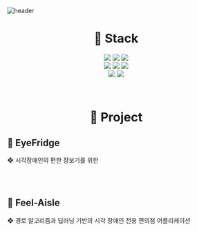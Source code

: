 <!--
**WiseChestnutTree/WiseChestnutTree** is a ✨ _special_ ✨ repository because its `README.md` (this file) appears on your GitHub profile.

Here are some ideas to get you started:

- 🔭 I’m currently working on ...
- 🌱 I’m currently learning ...
- 👯 I’m looking to collaborate on ...
- 🤔 I’m looking for help with ...
- 💬 Ask me about ...
- 📫 How to reach me: ...
- 😄 Pronouns: ...
- ⚡ Fun fact: ...
[![JS](https://img.shields.io/badge/JavaScript-F7DF1E?style=flat-square&logo=JavaScript&logoColor=black)](github.com/WiseChestnutTree/TODO-List)
-->

![header](https://capsule-render.vercel.app/api?type=Waving&color=auto&height=300&section=header&text=🍔Yool's🍔%20&fontSize=90)

<div align=center>
<h1>🍟 Stack</h1> 
</div>

<div align=center>
<img src="https://img.shields.io/badge/java-007396?style=for-the-badge&logo=java&logoColor=white"> 
<img src="https://img.shields.io/badge/spring-6DB33F?style=for-the-badge&logo=spring&logoColor=white">
<img src="https://img.shields.io/badge/springboot-6DB33F?style=for-the-badge&logo=springboot&logoColor=white">
<br>
<img src="https://img.shields.io/badge/c-00599C?style=for-the-badge&logo=c%2B%2B&logoColor=white">
<img src="https://img.shields.io/badge/python-3776AB?style=for-the-badge&logo=python&logoColor=white"> 
<img src="https://img.shields.io/badge/mysql-4479A1?style=for-the-badge&logo=mysql&logoColor=white">
<br>
<img src="https://img.shields.io/badge/github-181717?style=for-the-badge&logo=github&logoColor=white">
<img src="https://img.shields.io/badge/git-F05032?style=for-the-badge&logo=git&logoColor=white">
<br><br><br>
</div>


<div align=center>
<h1>🍟 Project</h1> 
</div>
<h2>🥤 EyeFridge</h2>
❖ 시각장애인의 편한 장보기를 위한

<br><br>
<h2>🥤 Feel-Aisle</h2>
❖ 경로 알고리즘과 딥러닝 기반의 시각 장애인 전용 편의점 어플리케이션 

